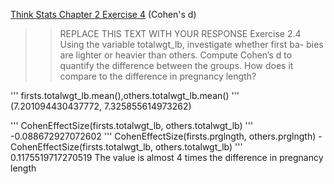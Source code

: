 [Think Stats Chapter 2 Exercise 4](http://greenteapress.com/thinkstats2/html/thinkstats2003.html#toc24) (Cohen's d)

>> REPLACE THIS TEXT WITH YOUR RESPONSE
Exercise 2.4 Using the variable totalwgt_lb, investigate whether first ba- bies are lighter or heavier than others. Compute Cohen’s d to quantify the difference between the groups. How does it compare to the difference in pregnancy length?

'''
firsts.totalwgt_lb.mean(),others.totalwgt_lb.mean()
'''
(7.201094430437772, 7.325855614973262)

'''
CohenEffectSize(firsts.totalwgt_lb, others.totalwgt_lb)
'''
-0.088672927072602
'''
CohenEffectSize(firsts.prglngth, others.prglngth) - CohenEffectSize(firsts.totalwgt_lb, others.totalwgt_lb)
'''
0.1175519717270519
The value is almost 4 times the difference in pregnancy length
